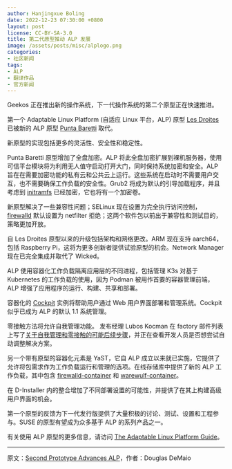 ```yaml
---
author: Hanjingxue Boling
date: 2022-12-23 07:30:00 +0800
layout: post
license: CC-BY-SA-3.0
title: 第二代原型推动 ALP 发展
image: /assets/posts/misc/alplogo.png
categories:
- 社区新闻
tags:
- ALP
- 翻译作品
- 官方新闻
---
```


Geekos 正在推出新的操作系统，下一代操作系统的第二个原型正在快速推进。

第一个 Adaptable Linux Platform (自适应 Linux 平台，ALP) 原型 [Les Droites](https://www.suse.com/c/the-first-prototype-of-adaptable-linux-platform-is-live/) 已被新的 ALP 原型 [Punta Baretti](https://www.suse.com/c/alp-punta-baretti/) 取代。

新原型的实现包括更多的灵活性、安全性和稳定性。

Punta Baretti 原型增加了全盘加密。ALP 将此全盘加密扩展到裸机服务器，使用可信平台模块将为利用无人值守启动打开大门，同时保持系统加密和安全。ALP 旨在在需要加密功能的私有云和公共云上运行。这些系统在启动时不需要用户交互，也不需要确保工作负载的安全性。Grub2 将成为默认的引导加载程序，并且考虑到 [initramfs](https://en.wikipedia.org/wiki/Initial_ramdisk) 已经加密，它也将有一个加密卷。

新原型解决了一些兼容性问题；SELinux 现在设置为完全执行访问控制，[firewalld](https://firewalld.org/) 默认设置为 netfilter 拒绝；这两个软件包以前出于兼容性和测试目的，策略更加开放。

自 Les Droites 原型以来的升级包括架构和网络更改。ARM 现在支持 aarch64，包括 Raspberry Pi，这将为更多创新者提供试验原型的机会。Network Manager 现在已完全集成并取代了 Wicked。

ALP 使用容器化工作负载隔离应用层的不同进程，包括管理 K3s 对基于 Kubernetes 的工作负载的使用，因为 Podman 被用作首要的容器管理前端，ALP 增强了应用程序的运行、构建、共享和部署。

容器化的 [Cockpit](https://cockpit-project.org/) 实例将帮助用户通过 Web 用户界面部署和管理系统。Cockpit 似乎已成为 ALP 的默认 1.1 系统管理。

零接触方法将允许自我管理功能。 发布经理 Lubos Kocman 在 factory 邮件列表上写了[关于自我管理和零接触的可能后续步骤](https://lists.opensuse.org/archives/list/factory@lists.opensuse.org/thread/ZSZQ6TALB5WNQZ4UZAEQTCSQU4RUJDUO/)，并正在查看开发人员是否想尝试自动调整解决方案。

另一个带有原型的容器化元素是 YaST，它自 ALP 成立以来就已实施，它提供了允许将包需求作为工作负载运行和管理的选项。在线存储库中提供了新的 ALP 工作负载，其中包含 [firewalld-container](https://build.opensuse.org/package/show/SUSE:ALP:Workloads/firewalld-container) 和 [warewulf-container](https://build.opensuse.org/package/show/SUSE:ALP:Workloads/warewulf-container)。

在 D-Installer 内的整合增加了不同部署设置的可能性，并提供了在其上构建高级用户界面的机会。

第一个原型的反馈为下一代发行版提供了大量积极的讨论、测试、设置和工程参与。SUSE 的原型有望成为众多基于 ALP 的系列产品之一。

有关使用 ALP 原型的更多信息，请访问 [The Adaptable Linux Platform Guide](https://documentation.suse.com/alp/all/single-html/alp/index.html)。

------

原文：[Second Prototype Advances ALP](https://news.opensuse.org/2022/12/22/second-prototype-advances-alp/)，作者：Douglas DeMaio

